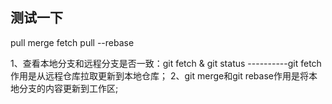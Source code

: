 ## 测试一下
pull
merge
fetch
pull --rebase

1、查看本地分支和远程分支是否一致：git fetch & git status ----------git fetch作用是从远程仓库拉取更新到本地仓库；
2、git merge和git rebase作用是将本地分支的内容更新到工作区;
